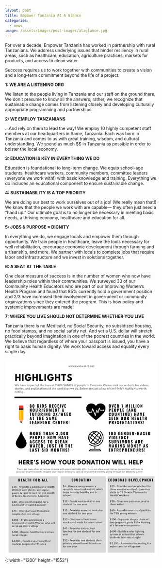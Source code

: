 ```yaml
---
layout: post
title: Empower Tanzania At A Glance
categories:
  - news
image: /assets/images/post-images/ataglance.jpg
---
```


For over a decade, Empower Tanzania has worked in partnership with rural Tanzanians. We address underlying issues that hinder resiliency in rural areas, such as healthcare, education, agriculture practices, markets for products, and access to clean water.

Success requires us to work together with communities to create a vision and a long-term commitment beyond the life of a project.

**1: WE ARE A LISTENING ORG**

We listen to the people living in Tanzania and our staff on the ground there. We don't presume to know all the answers; rather, we recognize that sustainable change comes from listening closely and developing culturally appropriate programming and partnerships.&nbsp;

**2: WE EMPLOY TANZANIANS**

...And rely on them to lead the way\! We employ 10 highly competent staff members at our headquarters in Same, Tanzania. Each was born in Tanzania and comes to us with great training, wisdom, and cultural understanding. We spend as much $$ in Tanzania as possible in order to bolster the local economy.

**3: EDUCATION IS KEY IN EVERYTHING WE DO**

Education is foundational to long-term change. We equip school-age students, healthcare workers, community members, committee leaders (everyone we work with\!) with basic knowledge and training. Everything we do includes an educational component to ensure sustainable change.

**4: SUSTAINABILITY IS A TOP PRIORITY**

We are doing our best to work ourselves out of a job\! (We really mean that\!) We know that the people we work with are capable— they often just need a "hand up." Our ultimate goal is to no longer be necessary in meeting basic needs, a thriving economy, healthcare and education for all.

**5: JOBS & PURPOSE = DIGNITY&nbsp;**

In everything we do, we engage locals and empower them through opportunity. We train people in healthcare, leave the tools necessary for well rehabilitation, encourage economic development through farming and artisanship, and more. We partner with locals to complete jobs that require labor and infrastructure and we invest in solutions together.

**6: A SEAT AT THE TABLE**

One clear measure of success is in the number of women who now have leadership roles within their communities. We surveyed 33 of our Community Health Educators who are part of our Improving Women’s Health Program and found that 85% currently hold a government position and 2/3 have increased their involvement in government or community organizations since they entered the program. This is how policy and systemic improvements are made\!

**7: WHERE YOU LIVE SHOULD NOT DETERMINE WHETHER YOU LIVE**

Tanzania there is no Medicaid, no Social Security, no subsidized housing, no food stamps, and no social safety net. And yet a U.S. dollar will stretch practically beyond imagination in one of the poorest countries in the world. We believe that regardless of where your passport is issued, you have a right to basic human dignity. We work toward access and equality every single day.

![](/uploads/ataglance1.jpg){: width="1200" height="1552"}